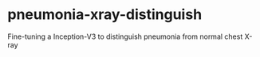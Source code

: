 # pneumonia-xray-distinguish
Fine-tuning a Inception-V3 to distinguish pneumonia from normal chest X-ray

